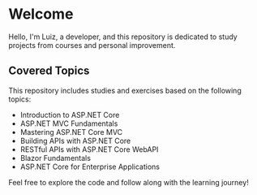 # Welcome

Hello, I'm Luiz, a developer, and this repository is dedicated to study projects from courses and personal improvement.

## Covered Topics

This repository includes studies and exercises based on the following topics:

- Introduction to ASP.NET Core  
- ASP.NET MVC Fundamentals  
- Mastering ASP.NET Core MVC  
- Building APIs with ASP.NET Core  
- RESTful APIs with ASP.NET Core WebAPI  
- Blazor Fundamentals  
- ASP.NET Core for Enterprise Applications  

Feel free to explore the code and follow along with the learning journey!